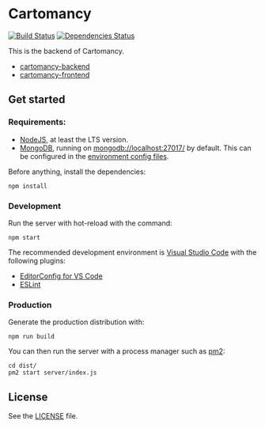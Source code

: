 # Cartomancy

[![Build Status](https://travis-ci.org/Thiht/cartomancy-backend.svg?branch=master)](https://travis-ci.org/Thiht/cartomancy-backend)
[![Dependencies Status](https://david-dm.org/Thiht/cartomancy-backend/status.png)](https://david-dm.org/Thiht/cartomancy-backend)

This is the backend of Cartomancy.

* [cartomancy-backend](https://github.com/Thiht/cartomancy-backend)
* [cartomancy-frontend](https://github.com/Thiht/cartomancy-frontend)

## Get started

### Requirements:

* [NodeJS](https://nodejs.org/en/), at least the LTS version.
* [MongoDB](https://www.mongodb.com/fr), running on [mongodb://localhost:27017/](mongodb://localhost:27017/) by default. This can be configured in the [environment config files](./config).

Before anything, install the dependencies:

    npm install

### Development

Run the server with hot-reload with the command:

    npm start

The recommended development environment is [Visual Studio Code](https://code.visualstudio.com/) with the following plugins:

* [EditorConfig for VS Code](https://marketplace.visualstudio.com/items?itemName=EditorConfig.EditorConfig)
* [ESLint](https://marketplace.visualstudio.com/items?itemName=dbaeumer.vscode-eslint)

### Production

Generate the production distribution with:

    npm run build

You can then run the server with a process manager such as [pm2](http://pm2.keymetrics.io/):

    cd dist/
    pm2 start server/index.js

## License

See the [LICENSE](./LICENSE.md) file.
